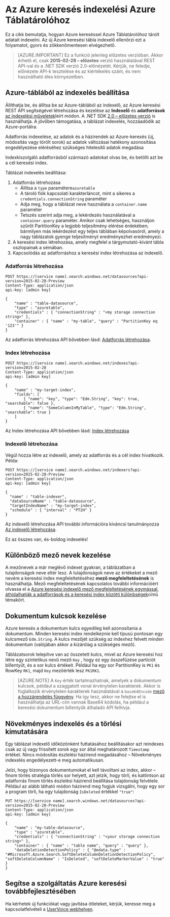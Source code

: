 <properties
pageTitle="Az Azure keresés indexelési Azure Táblatárolóhoz"
description="Megtudhatja, hogy miként indexelni az Azure keresés Azure táblákban tárolt adatok"
services="search"
documentationCenter=""
authors="chaosrealm"
manager="pablocas"
editor="" />

<tags
ms.service="search"
ms.devlang="rest-api"
ms.workload="search" ms.topic="article"  
ms.tgt_pltfrm="na"
ms.date="08/16/2016"
ms.author="eugenesh" />

# <a name="indexing-azure-table-storage-with-azure-search"></a>Az Azure keresés indexelési Azure Táblatárolóhoz

Ez a cikk bemutatja, hogyan Azure kereséssel Azure Táblatárolóhoz tárolt adatait indexelni. Az új Azure keresési tábla indexelő ellenőrzi ezt a folyamatot, gyors és zökkenőmentesen elvégezhető. 

> [AZURE.IMPORTANT] Ez a funkció jelenleg előzetes verzióban. Akkor érhető el, csak **2015-02-28 – előzetes** verzió használatával REST API-val és a .NET SDK verzió 2.0-előnézetét. Kérjük, ne feledje, előnézete API-k tesztelése és az kiértékelés szánt, és nem használható éles környezetben.

## <a name="setting-up-azure-table-indexing"></a>Azure-táblából az indexelés beállítása

Állíthatja be, és állítsa be az Azure-táblából az indexelő, az Azure keresési REST API segítségével létrehozása és kezelése az **Indexelő** és **adatforrások** [az indexelési műveletek](https://msdn.microsoft.com/library/azure/dn946891.aspx)leírt módon. A .NET SDK [2.0 – előzetes verzió](https://msdn.microsoft.com/library/mt761536%28v=azure.103%29.aspx) is használhatja. A jövőben támogatása, a táblázat indexelés, hozzáadódik az Azure-portálra.

Adatforrás indexelése, az adatok és a házirendek az Azure-keresés (új, módosítás vagy törölt sorok) az adatok változásai hatékony azonosítása engedélyezése eléréséhez szükséges hitelesítő adatok megadása

Indexkiszolgáló adatforrásból származó adatokat olvas be, és betölti azt be a cél keresési index.

Táblázat indexelés beállítása:

1. Adatforrás létrehozása
    - Állítsa a `type` paramétere`azuretable`
    - A tároló fiók kapcsolati karakterláncot, mint a sikeres a `credentials.connectionString` paraméter
    - Adja meg, hogy a táblázat neve használata a `container.name` paraméter
    - Tetszés szerint adja meg, a lekérdezés használatával a `container.query` paraméter. Amikor csak lehetséges, használjon szűrőt PartitionKey a legjobb teljesítmény elérése érdekében; bármilyen más lekérdezést egy teljes táblában képolvasóról, amely a nagy táblázatok gyenge teljesítményt eredményezhet eredményezi.
2. A keresési index létrehozása, amely megfelel a tárgymutató-kívánt tábla oszlopainak a sémában. 
3. Kapcsolódás az adatforráshoz a keresési index létrehozása az indexelő.

### <a name="create-data-source"></a>Adatforrás létrehozása

    POST https://[service name].search.windows.net/datasources?api-version=2015-02-28-Preview
    Content-Type: application/json
    api-key: [admin key]

    {
        "name" : "table-datasource",
        "type" : "azuretable",
        "credentials" : { "connectionString" : "<my storage connection string>" },
        "container" : { "name" : "my-table", "query" : "PartitionKey eq '123'" }
    }   

Az adatforrás létrehozása API bővebben lásd: [Adatforrás létrehozása](search-api-indexers-2015-02-28-preview.md#create-data-source).

### <a name="create-index"></a>Index létrehozása 

    POST https://[service name].search.windows.net/indexes?api-version=2015-02-28
    Content-Type: application/json
    api-key: [admin key]

    {
        "name" : "my-target-index",
        "fields": [
            { "name": "key", "type": "Edm.String", "key": true, "searchable": false },
            { "name": "SomeColumnInMyTable", "type": "Edm.String", "searchable": true }
        ]
    }

Az Index létrehozása API bővebben lásd: [Index létrehozása](https://msdn.microsoft.com/library/dn798941.aspx)

### <a name="create-indexer"></a>Indexelő létrehozása 

Végül hozza létre az indexelő, amely az adatforrás és a cél index hivatkozik. Példa:

    POST https://[service name].search.windows.net/indexers?api-version=2015-02-28-Preview
    Content-Type: application/json
    api-key: [admin key]

    {
      "name" : "table-indexer",
      "dataSourceName" : "table-datasource",
      "targetIndexName" : "my-target-index",
      "schedule" : { "interval" : "PT2H" }
    }

Az indexelő létrehozása API további információra kíváncsi tanulmányozza [Az indexelő létrehozása](search-api-indexers-2015-02-28-preview.md#create-indexer).

Ez az összes van, és-boldog indexelés!

## <a name="dealing-with-different-field-names"></a>Különböző mező nevek kezelése

A mezőnevek a már meglévő indexet gyakran, a táblázatban a tulajdonságok neve eltér lesz. A tulajdonságok neve az értékeket a mező nevére a keresési index megfeleltetéséhez **mező megfeleltetésének** is használhatja. Mező megfeleltetésének kapcsolatos további információért olvassa el a [Azure keresési indexelő mező megfeleltetésének egymással, áthidalhatják a adatforrások és a keresési index közötti különbségek](search-indexer-field-mappings.md)című témakört.

## <a name="handling-document-keys"></a>Dokumentum kulcsok kezelése

Azure keresés a dokumentum kulcs egyedileg kell azonosítania a dokumentum. Minden keresési index rendelkeznie kell típusú pontosan egy kulcsmező `Edm.String`. A kulcs mezőjét szükség az indexhez felvett minden dokumentum (valójában akkor a kizárólag a szükséges mező).

Táblázatsorok telepítve van az összetett kulcs, mivel az Azure keresési hoz létre egy szintetikus nevű mező `Key` , hogy ez egy összefűzése partíciót billentyűt, és a sor kulcs értékeit. Például ha egy sor PartitionKey is `PK1` és RowKey `RK1`, majd `Key` mezőérték lesz `PK1RK1`. 

> [AZURE.NOTE] A `Key` érték tartalmazhatnak, amelyek a dokumentum kulcsok, például a szaggatott vonal érvénytelen karakterek. Akkor is foglalkozik érvénytelen karakterek használatával a `base64Encode` [mező a hozzárendelés függvény](search-indexer-field-mappings.md#base64EncodeFunction). Ha így tesz, akkor ne felejtse el is használhatja az URL-cím vannak Base64 kódolás, ha például a keresési dokumentum billentyűk áthaladó API felhívja.

## <a name="incremental-indexing-and-deletion-detection"></a>Növekményes indexelés és a törlési kimutatására
 
Egy táblázat indexelő időközönként futtatásához beállításakor azt reindexes csak az új vagy frissített sorok egy sor által meghatározott `Timestamp` értéket. Nincs módosítás észlelési házirend megadásához – Növekményes indexelés engedélyezett-e meg automatikusan. 

Jelzi, hogy bizonyos dokumentumokat el kell távolítani az index, akkor – finom törlés stratégia törlés sor helyett, azt jelzik, hogy törli, és kattintson az adatforrás finom törlés észlelési házirend beállítása tulajdonság felvétele. Például az alább látható módon házirend meg fogjuk vizsgálni, hogy egy sor a program törli, ha egy tulajdonság `IsDeleted` értékkel `"true"`: 

    PUT https://[service name].search.windows.net/datasources?api-version=2015-02-28-Preview
    Content-Type: application/json
    api-key: [admin key]
    
    {
        "name" : "my-table-datasource",
        "type" : "azuretable",
        "credentials" : { "connectionString" : "<your storage connection string>" },
        "container" : { "name" : "table name", "query" : "query" },
        "dataDeletionDetectionPolicy" : { "@odata.type" : "#Microsoft.Azure.Search.SoftDeleteColumnDeletionDetectionPolicy", "softDeleteColumnName" : "IsDeleted", "softDeleteMarkerValue" : "true" }
    }   


## <a name="help-us-make-azure-search-better"></a>Segítse a szolgáltatás Azure keresési továbbfejlesztésében

Ha kérhetek új funkciókat vagy javítása ötleteket, kérjük, keresse meg a kapcsolatfelvételi a [UserVoice webhelyen](https://feedback.azure.com/forums/263029-azure-search/).